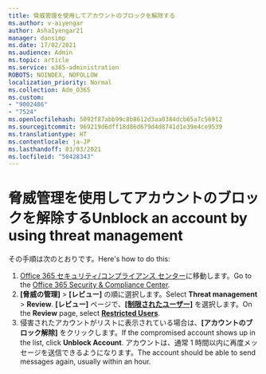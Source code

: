 ```yaml
---
title: 脅威管理を使用してアカウントのブロックを解除する
ms.author: v-aiyengar
author: AshaIyengar21
manager: dansimp
ms.date: 17/02/2021
ms.audience: Admin
ms.topic: article
ms.service: o365-administration
ROBOTS: NOINDEX, NOFOLLOW
localization_priority: Normal
ms.collection: Adm_O365
ms.custom:
- "9002486"
- "7524"
ms.openlocfilehash: 5092f87abb99c8b8612d3aa0384dcb65a7c56912
ms.sourcegitcommit: 969219d6dff18d86d679d4d8741d1e39e4ce9539
ms.translationtype: HT
ms.contentlocale: ja-JP
ms.lasthandoff: 03/03/2021
ms.locfileid: "50428343"
---
```

# <a name="unblock-an-account-by-using-threat-management"></a><span data-ttu-id="2f5e0-102">脅威管理を使用してアカウントのブロックを解除する</span><span class="sxs-lookup"><span data-stu-id="2f5e0-102">Unblock an account by using threat management</span></span>

<span data-ttu-id="2f5e0-103">その手順は次のとおりです。</span><span class="sxs-lookup"><span data-stu-id="2f5e0-103">Here's how to do this:</span></span> 

1. <span data-ttu-id="2f5e0-104">[Office 365 セキュリティ/コンプライアンス センター](https://go.microsoft.com/fwlink/p/?linkid=2077143)に移動します。</span><span class="sxs-lookup"><span data-stu-id="2f5e0-104">Go to the [Office 365 Security & Compliance Center](https://go.microsoft.com/fwlink/p/?linkid=2077143).</span></span>
1. <span data-ttu-id="2f5e0-105">**[脅威の管理]**  >  **[レビュー]** の順に選択します。</span><span class="sxs-lookup"><span data-stu-id="2f5e0-105">Select **Threat management** > **Review**.</span></span> <span data-ttu-id="2f5e0-106">**[レビュー]** ページで、**[[制限されたユーザー]](https://go.microsoft.com/fwlink/?linkid=2103514)** を選択します。</span><span class="sxs-lookup"><span data-stu-id="2f5e0-106">On the **Review** page, select **[Restricted Users](https://go.microsoft.com/fwlink/?linkid=2103514)**.</span></span>
1. <span data-ttu-id="2f5e0-107">侵害されたアカウントがリストに表示されている場合は、**[アカウントのブロック解除]** をクリックします。</span><span class="sxs-lookup"><span data-stu-id="2f5e0-107">If the compromised account shows up in the list, click **Unblock Account**.</span></span> <span data-ttu-id="2f5e0-108">アカウントは、通常 1 時間以内に再度メッセージを送信できるようになります。</span><span class="sxs-lookup"><span data-stu-id="2f5e0-108">The account should be able to send messages again, usually within an hour.</span></span>